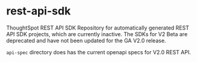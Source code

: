 # rest-api-sdk
ThoughtSpot REST API SDK
Repository for automatically generated REST API SDK projects, which are currently inactive. The SDKs for V2 Beta are deprecated and have not been updated for the GA V2.0 release.

`api-spec` directory does has the current openapi specs for V2.0 REST API.
